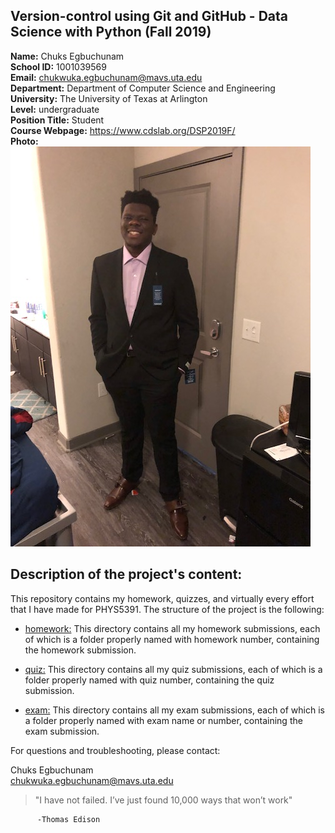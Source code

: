 ## Version-control using Git and GitHub - Data Science with Python (Fall 2019)
**Name:** Chuks Egbuchunam <br />
**School ID:** 1001039569 <br />
**Email:** chukwuka.egbuchunam@mavs.uta.edu <br />
**Department:** Department of Computer Science and Engineering <br />
**University:** The University of Texas at Arlington <br />
**Level:** undergraduate<br />
**Position Title:** Student <br />
**Course Webpage:** https://www.cdslab.org/DSP2019F/ <br />
**Photo:** <br />
![](https://github.com/chukse/DSP2019/blob/master/mypic.JPG)

## Description of the project's content:
This repository contains my homework, quizzes, and virtually every effort that I have made for PHYS5391. The structure of the project is the following:

* [homework:](https://github.com/chukse/DSP2019/tree/master/homework) 
This directory contains all my homework submissions, each of which is a folder properly named with homework number, containing the homework submission.

* [quiz:](https://github.com/chukse/DSP2019/tree/master/quiz)
This directory contains all my quiz submissions, each of which is a folder properly named with quiz number, containing the quiz submission.

* [exam:](https://github.com/chukse/DSP2019/tree/master/exam)
This directory contains all my exam submissions, each of which is a folder properly named with exam name or number, containing the exam submission.

For questions and troubleshooting, please contact:

Chuks Egbuchunam  
chukwuka.egbuchunam@mavs.uta.edu  



> "I have not failed. I’ve just found 10,000 ways that won’t work" <br />
          
          -Thomas Edison
